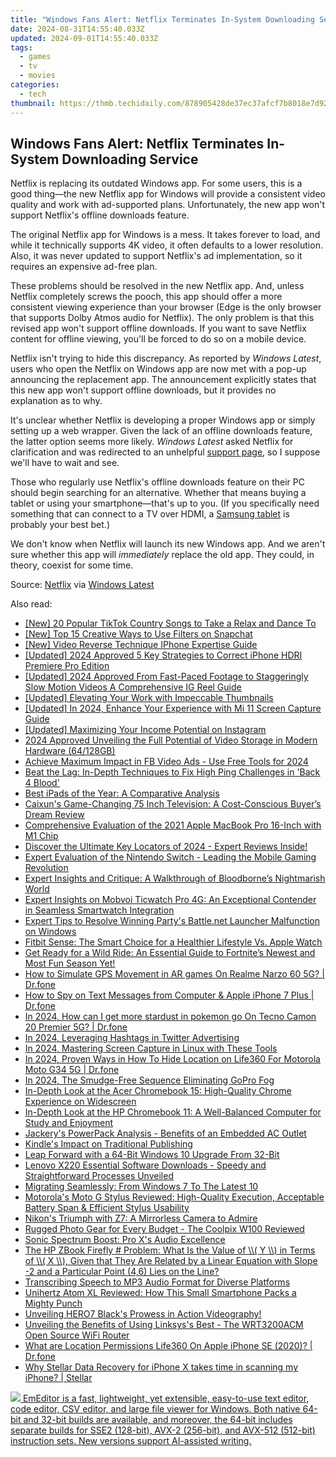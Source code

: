 ```yaml
---
title: "Windows Fans Alert: Netflix Terminates In-System Downloading Service"
date: 2024-08-31T14:55:40.033Z
updated: 2024-09-01T14:55:40.033Z
tags:
  - games
  - tv
  - movies
categories:
  - tech
thumbnail: https://thmb.techidaily.com/878905428de37ec37afcf7b8018e7d924bf2c1ca322a8100dfaafbd0ac4bcb97.jpg
---
```


## Windows Fans Alert: Netflix Terminates In-System Downloading Service

Netflix is replacing its outdated Windows app. For some users, this is a good thing—the new Netflix app for Windows will provide a consistent video quality and work with ad-supported plans. Unfortunately, the new app won't support Netflix's offline downloads feature.

 The original Netflix app for Windows is a mess. It takes forever to load, and while it technically supports 4K video, it often defaults to a lower resolution. Also, it was never updated to support Netflix's ad implementation, so it requires an expensive ad-free plan.

 These problems should be resolved in the new Netflix app. And, unless Netflix completely screws the pooch, this app should offer a more consistent viewing experience than your browser (Edge is the only browser that supports Dolby Atmos audio for Netflix). The only problem is that this revised app won't support offline downloads. If you want to save Netflix content for offline viewing, you'll be forced to do so on a mobile device.

 Netflix isn't trying to hide this discrepancy. As reported by _Windows Latest_, users who open the Netflix on Windows app are now met with a pop-up announcing the replacement app. The announcement explicitly states that this new app won't support offline downloads, but it provides no explanation as to why.

 It's unclear whether Netflix is developing a proper Windows app or simply setting up a web wrapper. Given the lack of an offline downloads feature, the latter option seems more likely. _Windows Latest_ asked Netflix for clarification and was redirected to an unhelpful [support page](https://help.netflix.com/en/node/54816), so I suppose we'll have to wait and see.

 Those who regularly use Netflix's offline downloads feature on their PC should begin searching for an alternative. Whether that means buying a tablet or using your smartphone—that's up to you. (If you specifically need something that can connect to a TV over HDMI, a [Samsung tablet](https://shop-links.co/link/?exclusive=1&publisher_slug=itechdaily19598&url=https%3A%2F%2Fwww.samsung.com%2Fau%2Fsupport%2Fmobile-devices%2Fconnect-samsung-device-to-tv-via-hdmi%2F) is probably your best bet.)

 We don't know when Netflix will launch its new Windows app. And we aren't sure whether this app will _immediately_ replace the old app. They could, in theory, coexist for some time.

 Source: [Netflix](https://help.netflix.com/en/node/23931) via [Windows Latest](https://www.windowslatest.com/2024/05/14/netflix-teases-a-new-windows-11-app-with-ads-but-no-downloads-feature/)

<ins class="adsbygoogle"
     style="display:block"
     data-ad-format="autorelaxed"
     data-ad-client="ca-pub-7571918770474297"
     data-ad-slot="1223367746"></ins>



<ins class="adsbygoogle"
     style="display:block"
     data-ad-client="ca-pub-7571918770474297"
     data-ad-slot="8358498916"
     data-ad-format="auto"
     data-full-width-responsive="true"></ins>

<span class="atpl-alsoreadstyle">Also read:</span>
<div><ul>
<li><a href="https://tiktok-clips.techidaily.com/new-20-popular-tiktok-country-songs-to-take-a-relax-and-dance-to/"><u>[New] 20 Popular TikTok Country Songs to Take a Relax and Dance To</u></a></li>
<li><a href="https://snapchat-videos.techidaily.com/new-top-15-creative-ways-to-use-filters-on-snapchat/"><u>[New] Top 15 Creative Ways to Use Filters on Snapchat</u></a></li>
<li><a href="https://article-files.techidaily.com/new-video-reverse-technique-iphone-expertise-guide/"><u>[New] Video Reverse Technique  IPhone Expertise Guide</u></a></li>
<li><a href="https://fox-links.techidaily.com/updated-2024-approved-5-key-strategies-to-correct-iphone-hdri-premiere-pro-edition/"><u>[Updated] 2024 Approved  5 Key Strategies to Correct iPhone HDRI  Premiere Pro Edition</u></a></li>
<li><a href="https://instagram-clips.techidaily.com/updated-2024-approved-from-fast-paced-footage-to-staggeringly-slow-motion-videos-a-comprehensive-ig-reel-guide/"><u>[Updated] 2024 Approved  From Fast-Paced Footage to Staggeringly Slow Motion Videos  A Comprehensive IG Reel Guide</u></a></li>
<li><a href="https://vimeo-videos.techidaily.com/updated-elevating-your-work-with-impeccable-thumbnails/"><u>[Updated] Elevating Your Work with Impeccable Thumbnails</u></a></li>
<li><a href="https://screen-activity-recording.techidaily.com/updated-in-2024-enhance-your-experience-with-mi-11-screen-capture-guide/"><u>[Updated] In 2024, Enhance Your Experience with Mi 11 Screen Capture Guide</u></a></li>
<li><a href="https://instagram-video-files.techidaily.com/updated-maximizing-your-income-potential-on-instagram/"><u>[Updated] Maximizing Your Income Potential on Instagram</u></a></li>
<li><a href="https://some-skills.techidaily.com/2024-approved-unveiling-the-full-potential-of-video-storage-in-modern-hardware-64128gb/"><u>2024 Approved  Unveiling the Full Potential of Video Storage in Modern Hardware (64/128GB)</u></a></li>
<li><a href="https://facebook-videos.techidaily.com/achieve-maximum-impact-in-fb-video-ads-use-free-tools-for-2024/"><u>Achieve Maximum Impact in FB Video Ads - Use Free Tools for 2024</u></a></li>
<li><a href="https://program-issues.techidaily.com/beat-the-lag-in-depth-techniques-to-fix-high-ping-challenges-in-back-4-blood/"><u>Beat the Lag: In-Depth Techniques to Fix High Ping Challenges in 'Back 4 Blood'</u></a></li>
<li><a href="https://buynow-reviews.techidaily.com/best-ipads-of-the-year-a-comparative-analysis/"><u>Best iPads of the Year: A Comparative Analysis</u></a></li>
<li><a href="https://buynow-reviews.techidaily.com/caixuns-game-changing-75-inch-television-a-cost-conscious-buyers-dream-review/"><u>Caixun's Game-Changing 75 Inch Television: A Cost-Conscious Buyer’s Dream Review</u></a></li>
<li><a href="https://buynow-reviews.techidaily.com/comprehensive-evaluation-of-the-2021-apple-macbook-pro-16-inch-with-m1-chip/"><u>Comprehensive Evaluation of the 2021 Apple MacBook Pro 16-Inch with M1 Chip</u></a></li>
<li><a href="https://buynow-reviews.techidaily.com/discover-the-ultimate-key-locators-of-2024-expert-reviews-inside/"><u>Discover the Ultimate Key Locators of 2024 - Expert Reviews Inside!</u></a></li>
<li><a href="https://buynow-reviews.techidaily.com/expert-evaluation-of-the-nintendo-switch-leading-the-mobile-gaming-revolution/"><u>Expert Evaluation of the Nintendo Switch - Leading the Mobile Gaming Revolution</u></a></li>
<li><a href="https://buynow-reviews.techidaily.com/expert-insights-and-critique-a-walkthrough-of-bloodbornes-nightmarish-world/"><u>Expert Insights and Critique: A Walkthrough of Bloodborne’s Nightmarish World</u></a></li>
<li><a href="https://buynow-reviews.techidaily.com/expert-insights-on-mobvoi-ticwatch-pro-4g-an-exceptional-contender-in-seamless-smartwatch-integration/"><u>Expert Insights on Mobvoi Ticwatch Pro 4G: An Exceptional Contender in Seamless Smartwatch Integration</u></a></li>
<li><a href="https://win-answers.techidaily.com/expert-tips-to-resolve-winning-partys-battlenet-launcher-malfunction-on-windows/"><u>Expert Tips to Resolve Winning Party's Battle.net Launcher Malfunction on Windows</u></a></li>
<li><a href="https://buynow-reviews.techidaily.com/fitbit-sense-the-smart-choice-for-a-healthier-lifestyle-vs-apple-watch/"><u>Fitbit Sense: The Smart Choice for a Healthier Lifestyle Vs. Apple Watch</u></a></li>
<li><a href="https://buynow-reviews.techidaily.com/get-ready-for-a-wild-ride-an-essential-guide-to-fortnites-newest-and-most-fun-season-yet/"><u>Get Ready for a Wild Ride: An Essential Guide to Fortnite’s Newest and Most Fun Season Yet!</u></a></li>
<li><a href="https://fake-location.techidaily.com/how-to-simulate-gps-movement-in-ar-games-on-realme-narzo-60-5g-drfone-by-drfone-virtual-android/"><u>How to Simulate GPS Movement in AR games On Realme Narzo 60 5G? | Dr.fone</u></a></li>
<li><a href="https://ios-location-track.techidaily.com/how-to-spy-on-text-messages-from-computer-and-apple-iphone-7-plus-drfone-by-drfone-virtual-ios/"><u>How to Spy on Text Messages from Computer & Apple iPhone 7 Plus | Dr.fone</u></a></li>
<li><a href="https://android-pokemon-go.techidaily.com/in-2024-how-can-i-get-more-stardust-in-pokemon-go-on-tecno-camon-20-premier-5g-drfone-by-drfone-virtual-android/"><u>In 2024, How can I get more stardust in pokemon go On Tecno Camon 20 Premier 5G? | Dr.fone</u></a></li>
<li><a href="https://twitter-videos.techidaily.com/in-2024-leveraging-hashtags-in-twitter-advertising/"><u>In 2024, Leveraging Hashtags in Twitter Advertising</u></a></li>
<li><a href="https://on-screen-recording.techidaily.com/in-2024-mastering-screen-capture-in-linux-with-these-tools/"><u>In 2024, Mastering Screen Capture in Linux with These Tools</u></a></li>
<li><a href="https://location-social.techidaily.com/in-2024-proven-ways-in-how-to-hide-location-on-life360-for-motorola-moto-g34-5g-drfone-by-drfone-virtual-android/"><u>In 2024, Proven Ways in How To Hide Location on Life360 For Motorola Moto G34 5G | Dr.fone</u></a></li>
<li><a href="https://some-guidance.techidaily.com/in-2024-the-smudge-free-sequence-eliminating-gopro-fog/"><u>In 2024, The Smudge-Free Sequence  Eliminating GoPro Fog</u></a></li>
<li><a href="https://buynow-reviews.techidaily.com/in-depth-look-at-the-acer-chromebook-15-high-quality-chrome-experience-on-widescreen/"><u>In-Depth Look at the Acer Chromebook 15: High-Quality Chrome Experience on Widescreen</u></a></li>
<li><a href="https://buynow-reviews.techidaily.com/in-depth-look-at-the-hp-chromebook-11-a-well-balanced-computer-for-study-and-enjoyment/"><u>In-Depth Look at the HP Chromebook 11: A Well-Balanced Computer for Study and Enjoyment</u></a></li>
<li><a href="https://buynow-reviews.techidaily.com/jackerys-powerpack-analysis-benefits-of-an-embedded-ac-outlet/"><u>Jackery's PowerPack Analysis - Benefits of an Embedded AC Outlet</u></a></li>
<li><a href="https://buynow-reviews.techidaily.com/kindles-impact-on-traditional-publishing/"><u>Kindle's Impact on Traditional Publishing</u></a></li>
<li><a href="https://buynow-reviews.techidaily.com/leap-forward-with-a-64-bit-windows-10-upgrade-from-32-bit/"><u>Leap Forward with a 64-Bit Windows 10 Upgrade From 32-Bit</u></a></li>
<li><a href="https://driver-download.techidaily.com/lenovo-x220-essential-software-downloads-speedy-and-straightforward-processes-unveiled/"><u>Lenovo X220 Essential Software Downloads - Speedy and Straightforward Processes Unveiled</u></a></li>
<li><a href="https://buynow-reviews.techidaily.com/migrating-seamlessly-from-windows-7-to-the-latest-10/"><u>Migrating Seamlessly: From Windows 7 To The Latest 10</u></a></li>
<li><a href="https://buynow-reviews.techidaily.com/motorolas-moto-g-stylus-reviewed-high-quality-execution-acceptable-battery-span-and-efficient-stylus-usability/"><u>Motorola's Moto G Stylus Reviewed: High-Quality Execution, Acceptable Battery Span & Efficient Stylus Usability</u></a></li>
<li><a href="https://buynow-reviews.techidaily.com/nikons-triumph-with-z7-a-mirrorless-camera-to-admire/"><u>Nikon's Triumph with Z7: A Mirrorless Camera to Admire</u></a></li>
<li><a href="https://buynow-reviews.techidaily.com/rugged-photo-gear-for-every-budget-the-coolpix-w100-reviewed/"><u>Rugged Photo Gear for Every Budget - The Coolpix W100 Reviewed</u></a></li>
<li><a href="https://buynow-reviews.techidaily.com/sonic-spectrum-boost-pro-xs-audio-excellence/"><u>Sonic Spectrum Boost: Pro X's Audio Excellence</u></a></li>
<li><a href="https://buynow-reviews.techidaily.com/the-hp-zbook-firefly-problem-what-is-the-value-of-y-in-terms-of-x-given-that-they-are-related-by-a-linear-equation-with-slope-2-and-a-particular-point-46-li29/"><u>The HP ZBook Firefly # Problem: What Is the Value of \\( Y \\) in Terms of \\( X \\), Given that They Are Related by a Linear Equation with Slope -2 and a Particular Point (4,6) Lies on the Line?</u></a></li>
<li><a href="https://sound-tweaking.techidaily.com/transcribing-speech-to-mp3-audio-format-for-diverse-platforms/"><u>Transcribing Speech to MP3 Audio Format for Diverse Platforms</u></a></li>
<li><a href="https://buynow-reviews.techidaily.com/unihertz-atom-xl-reviewed-how-this-small-smartphone-packs-a-mighty-punch/"><u>Unihertz Atom XL Reviewed: How This Small Smartphone Packs a Mighty Punch</u></a></li>
<li><a href="https://buynow-reviews.techidaily.com/unveiling-hero7-blacks-prowess-in-action-videography/"><u>Unveiling HERO7 Black's Prowess in Action Videography!</u></a></li>
<li><a href="https://buynow-reviews.techidaily.com/unveiling-the-benefits-of-using-linksyss-best-the-wrt3200acm-open-source-wifi-router/"><u>Unveiling the Benefits of Using Linksys's Best - The WRT3200ACM Open Source WiFi Router</u></a></li>
<li><a href="https://fake-location.techidaily.com/what-are-location-permissions-life360-on-apple-iphone-se-2020-drfone-by-drfone-virtual-ios/"><u>What are Location Permissions Life360 On Apple iPhone SE (2020)? | Dr.fone</u></a></li>
<li><a href="https://techidaily.com/why-stellar-data-recovery-for-iphone-x-takes-time-in-scanning-my-iphone-stellar-by-stellar-data-recovery-ios-iphone-data-recovery/"><u>Why Stellar Data Recovery for iPhone X takes time in scanning my iPhone? | Stellar</u></a></li>
</ul></div>

<!-- affiliate ads begin -->
<a href="https://shop.emeditor.com/order/checkout.php?PRODS=4610657&QTY=1&AFFILIATE=108875&CART=1"><img src="https://www.emeditor.com/wp-content/uploads/2024/06/emeditor_chat_ai.png" border="0">
EmEditor is a fast, lightweight, yet extensible, easy-to-use text editor, code editor, CSV editor, and large file viewer for Windows. Both native 64-bit and 32-bit builds are available, and moreover, the 64-bit includes separate builds for SSE2 (128-bit), AVX-2 (256-bit), and AVX-512 (512-bit) instruction sets. New versions support AI-assisted writing.</a>
<!-- affiliate ads end -->